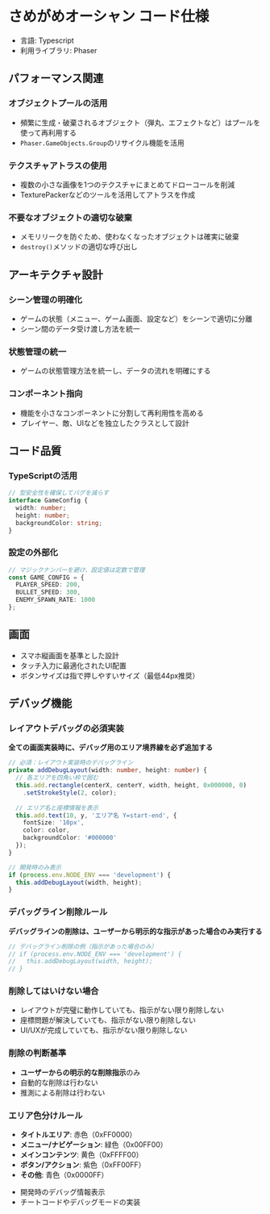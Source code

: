 # さめがめオーシャン コード仕様

* 言語: Typescript
* 利用ライブラリ: Phaser

## パフォーマンス関連

### オブジェクトプールの活用

- 頻繁に生成・破棄されるオブジェクト（弾丸、エフェクトなど）はプールを使って再利用する
- `Phaser.GameObjects.Group`のリサイクル機能を活用

### テクスチャアトラスの使用

- 複数の小さな画像を1つのテクスチャにまとめてドローコールを削減
- TexturePackerなどのツールを活用してアトラスを作成

### 不要なオブジェクトの適切な破棄

- メモリリークを防ぐため、使わなくなったオブジェクトは確実に破棄
- `destroy()`メソッドの適切な呼び出し

## アーキテクチャ設計

### シーン管理の明確化

- ゲームの状態（メニュー、ゲーム画面、設定など）をシーンで適切に分離
- シーン間のデータ受け渡し方法を統一

### 状態管理の統一

- ゲームの状態管理方法を統一し、データの流れを明確にする

### コンポーネント指向

- 機能を小さなコンポーネントに分割して再利用性を高める
- プレイヤー、敵、UIなどを独立したクラスとして設計

## コード品質

### TypeScriptの活用

```typescript
// 型安全性を確保してバグを減らす
interface GameConfig {
  width: number;
  height: number;
  backgroundColor: string;
}
```

### 設定の外部化

```typescript
// マジックナンバーを避け、設定値は定数で管理
const GAME_CONFIG = {
  PLAYER_SPEED: 200,
  BULLET_SPEED: 300,
  ENEMY_SPAWN_RATE: 1000
};
```

## 画面

* スマホ縦画面を基準とした設計
* タッチ入力に最適化されたUI配置
* ボタンサイズは指で押しやすいサイズ（最低44px推奨）

## デバッグ機能

### レイアウトデバッグの必須実装

**全ての画面実装時に、デバッグ用のエリア境界線を必ず追加する**

```typescript
// 必須：レイアウト実装時のデバッグライン
private addDebugLayout(width: number, height: number) {
  // 各エリアを四角い枠で囲む
  this.add.rectangle(centerX, centerY, width, height, 0x000000, 0)
    .setStrokeStyle(2, color);
  
  // エリア名と座標情報を表示
  this.add.text(10, y, 'エリア名 Y=start-end', {
    fontSize: '10px',
    color: color,
    backgroundColor: '#000000'
  });
}

// 開発時のみ表示
if (process.env.NODE_ENV === 'development') {
  this.addDebugLayout(width, height);
}
```

### デバッグライン削除ルール

**デバッグラインの削除は、ユーザーから明示的な指示があった場合のみ実行する**

```typescript
// デバッグライン削除の例（指示があった場合のみ）
// if (process.env.NODE_ENV === 'development') {
//   this.addDebugLayout(width, height);
// }
```

### 削除してはいけない場合
- レイアウトが完璧に動作していても、指示がない限り削除しない
- 座標問題が解決していても、指示がない限り削除しない
- UI/UXが完成していても、指示がない限り削除しない

### 削除の判断基準
- **ユーザーからの明示的な削除指示**のみ
- 自動的な削除は行わない
- 推測による削除は行わない

### エリア色分けルール
- **タイトルエリア**: 赤色（0xFF0000）
- **メニュー/ナビゲーション**: 緑色（0x00FF00）
- **メインコンテンツ**: 黄色（0xFFFF00）
- **ボタン/アクション**: 紫色（0xFF00FF）
- **その他**: 青色（0x0000FF）

* 開発時のデバッグ情報表示
* チートコードやデバッグモードの実装
